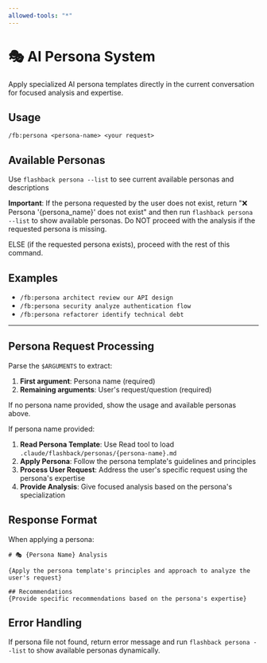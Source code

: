 ```yaml
---
allowed-tools: "*"
---
```


# 🎭 AI Persona System

Apply specialized AI persona templates directly in the current conversation for focused analysis and expertise.

## Usage
`/fb:persona <persona-name> <your request>`

## Available Personas
Use `flashback persona --list` to see current available personas and descriptions

**Important**: If the persona requested by the user does not exist, return "❌ Persona '{persona_name}' does not exist" and then run `flashback persona --list` to show available personas. Do NOT proceed with the analysis if the requested persona is missing.

ELSE (if the requested persona exists), proceed with the rest of this command.

## Examples
- `/fb:persona architect review our API design`
- `/fb:persona security analyze authentication flow`
- `/fb:persona refactorer identify technical debt`

---

## Persona Request Processing

Parse the `$ARGUMENTS` to extract:
1. **First argument**: Persona name (required)
2. **Remaining arguments**: User's request/question (required)

If no persona name provided, show the usage and available personas above.

If persona name provided:
1. **Read Persona Template**: Use Read tool to load `.claude/flashback/personas/{persona-name}.md`
2. **Apply Persona**: Follow the persona template's guidelines and principles
3. **Process User Request**: Address the user's specific request using the persona's expertise
4. **Provide Analysis**: Give focused analysis based on the persona's specialization

## Response Format
When applying a persona:

```
# 🎭 {Persona Name} Analysis

{Apply the persona template's principles and approach to analyze the user's request}

## Recommendations
{Provide specific recommendations based on the persona's expertise}
```

## Error Handling
If persona file not found, return error message and run `flashback persona --list` to show available personas dynamically.
